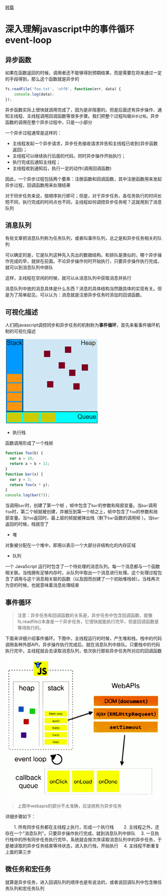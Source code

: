 [转载](https://www.cnblogs.com/xiaohuochai/p/8527618.html)

# 深入理解javascript中的事件循环event-loop

## 异步函数

如果在函数返回的时候，调用者还不能够得到预期结果，而是需要在将来通过一定的手段得到，那么这个函数就是异步的

```js
fs.readFile('foo.txt', 'utf8', function(err, data) {
    console.log(data);
});
```

异步函数实际上很快就调用完成了，因为是非阻塞的。但是后面还有异步操作、通知主线程、主线程调用回调函数等很多步骤。我们把整个过程叫做`异步过程`。异步函数的调用在整个异步过程中，只是一小部分

一个异步过程通常是这样的：

- 主线程发起一个异步请求，异步任务接收请求并告知主线程已收到(异步函数返回)；
- 主线程可以继续执行后面的代码，同时异步操作开始执行；
- 执行完成后通知主线程；
- 主线程收到通知后，执行一定的动作(调用回调函数)

因此，一个异步过程包括两个要素：注册函数和回调函数，其中注册函数用来发起异步过程，回调函数用来处理结果

对于同步任务来说，按顺序执行即可；但是，对于异步任务，各任务执行的时间长短不同，执行完成的时间点也不同，主线程如何调控异步任务呢？这就用到了消息队列

## 消息队列

有些文章把消息队列称为任务队列，或者叫事件队列，总之是和异步任务相关的队列

可以确定的是，它是队列这种先入先出的数据结构，和排队是类似的，哪个异步操作完成的早，就排在前面。不论异步操作何时开始执行，只要异步操作执行完成，就可以到消息队列中排队

这样，主线程在空闲的时候，就可以从消息队列中获取消息并执行

消息队列中放的消息具体是什么东西？消息的具体结构当然跟具体的实现有关。但是为了简单起见，可以认为：消息就是注册异步任务时添加的回调函数。

## 可视化描述

人们把javascript调控同步和异步任务的机制称为**事件循环**，首先来看事件循环机制的可视化描述

![1560302474925](assets/1560302474925.png)

- 执行栈

函数调用形成了一个栈帧

```js
function foo(b) {
  var a = 10;
  return a + b + 11;
}
function bar(x) {
  var y = 3;
  return foo(x * y);
}
console.log(bar(7));
```

当调用`bar`时，创建了第一个帧 ，帧中包含了`bar`的参数和局部变量。当`bar`调用`foo`时，第二个帧就被创建，并被压到第一个帧之上，帧中包含了`foo`的参数和局部变量。当`foo`返回时，最上层的帧就被弹出栈（剩下`bar`函数的调用帧 ）。当`bar`返回的时候，栈就空了

- 堆

对象被分配在一个堆中，即用以表示一个大部分非结构化的内存区域

- 队列

一个 JavaScript 运行时包含了一个待处理的消息队列。每一个消息都与一个函数相关联。当栈拥有足够内存时，从队列中取出一个消息进行处理。这个处理过程包含了调用与这个消息相关联的函数（以及因而创建了一个初始堆栈帧）。当栈再次为空的时候，也就意味着消息处理结束

## 事件循环

> 注意：异步任务和回调函数的关系是，异步任务中包含回调函数，就像fs.readfile()本身是一个异步任务，它很快就能执行完毕，但是回调函数是等待执行的。

下面来详细介绍事件循环。下图中，主线程运行的时候，产生堆和栈，栈中的代码调用各种外部API，异步操作执行完成后，就在消息队列中排队。只要栈中的代码执行完毕，主线程就会去读取消息队列，依次执行那些异步任务所对应的回调函数

![1560302885380](assets/1560302885380.png)

> 上图中webapis的部分不太准确，应该统称为异步任务

详细步骤如下：

　　1. 所有同步任务都在主线程上执行，形成一个执行栈
　　2. 主线程之外，还存在一个"消息队列"。只要异步操作执行完成，就到消息队列中排队
  　3. 一旦执行栈中的所有同步任务执行完毕，系统就会按次序读取消息队列中的异步任务，于是被读取的异步任务结束等待状态，进入执行栈，开始执行
  　4. 主线程不断重复上面的第三步

## 微任务和宏任务

就算是异步任务，进入回调队列的顺序也是有说法的，或者说回调队列中包含微任务队列和宏任务队列

